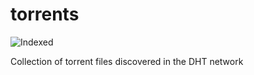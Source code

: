 torrents 
========
![Indexed](https://img.shields.io/badge/indexed-202194-blue)

Collection of torrent files discovered in the DHT network
